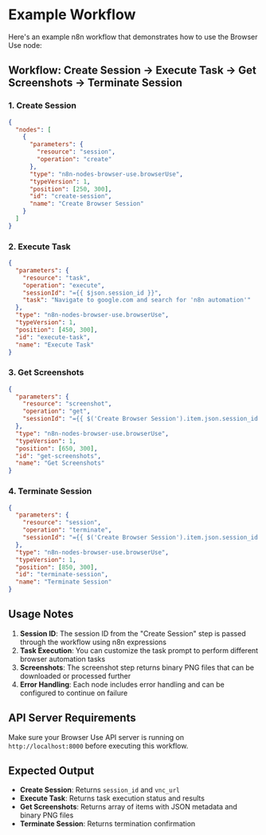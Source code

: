 # Example Workflow

Here's an example n8n workflow that demonstrates how to use the Browser Use node:

## Workflow: Create Session → Execute Task → Get Screenshots → Terminate Session

### 1. Create Session
```json
{
  "nodes": [
    {
      "parameters": {
        "resource": "session",
        "operation": "create"
      },
      "type": "n8n-nodes-browser-use.browserUse",
      "typeVersion": 1,
      "position": [250, 300],
      "id": "create-session",
      "name": "Create Browser Session"
    }
  ]
}
```

### 2. Execute Task
```json
{
  "parameters": {
    "resource": "task",
    "operation": "execute",
    "sessionId": "={{ $json.session_id }}",
    "task": "Navigate to google.com and search for 'n8n automation'"
  },
  "type": "n8n-nodes-browser-use.browserUse",
  "typeVersion": 1,
  "position": [450, 300],
  "id": "execute-task",
  "name": "Execute Task"
}
```

### 3. Get Screenshots
```json
{
  "parameters": {
    "resource": "screenshot",
    "operation": "get",
    "sessionId": "={{ $('Create Browser Session').item.json.session_id }}"
  },
  "type": "n8n-nodes-browser-use.browserUse",
  "typeVersion": 1,
  "position": [650, 300],
  "id": "get-screenshots",
  "name": "Get Screenshots"
}
```

### 4. Terminate Session
```json
{
  "parameters": {
    "resource": "session",
    "operation": "terminate",
    "sessionId": "={{ $('Create Browser Session').item.json.session_id }}"
  },
  "type": "n8n-nodes-browser-use.browserUse",
  "typeVersion": 1,
  "position": [850, 300],
  "id": "terminate-session",
  "name": "Terminate Session"
}
```

## Usage Notes

1. **Session ID**: The session ID from the "Create Session" step is passed through the workflow using n8n expressions
2. **Task Execution**: You can customize the task prompt to perform different browser automation tasks
3. **Screenshots**: The screenshot step returns binary PNG files that can be downloaded or processed further
4. **Error Handling**: Each node includes error handling and can be configured to continue on failure

## API Server Requirements

Make sure your Browser Use API server is running on `http://localhost:8000` before executing this workflow.

## Expected Output

- **Create Session**: Returns `session_id` and `vnc_url`
- **Execute Task**: Returns task execution status and results
- **Get Screenshots**: Returns array of items with JSON metadata and binary PNG files
- **Terminate Session**: Returns termination confirmation
